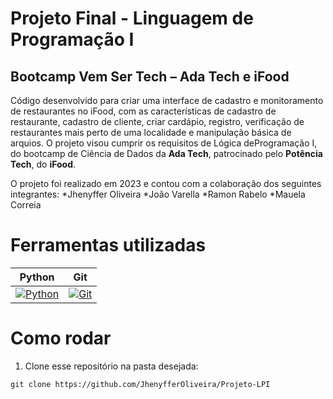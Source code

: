 # Projeto Final - Linguagem de Programação I
## Bootcamp Vem Ser Tech – Ada Tech e iFood

Código desenvolvido para criar uma interface de cadastro e monitoramento de restaurantes no iFood, com as características de cadastro de restaurante, cadastro de cliente, criar cardápio, registro, verificação de restaurantes mais perto de uma localidade e manipulação básica de arquios. O projeto visou cumprir os requisitos de Lógica deProgramação I, do bootcamp de Ciência de Dados da **Ada Tech**, patrocinado pelo **Potência Tech**, do **iFood**. 

O projeto foi realizado em 2023 e contou com a colaboração dos seguintes integrantes:
*Jhenyffer Oliveira
*João Varella
*Ramon Rabelo
*Mauela Correia

# Ferramentas utilizadas

| Python | Git | 
| ------ | --- | 
| [![Python](https://s3.dualstack.us-east-2.amazonaws.com/pythondotorg-assets/media/files/python-logo-only.svg)](https://www.python.org) | [![Git](https://git-scm.com/images/logos/downloads/Git-Icon-1788C.svg)](https://git-scm.com) 

# Como rodar

1.  Clone esse repositório na pasta desejada:
~~~
git clone https://github.com/JhenyfferOliveira/Projeto-LPI
~~~
